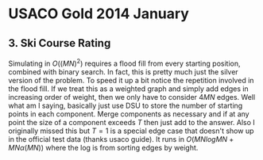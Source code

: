 # USACO Gold 2014 January

## 3. Ski Course Rating

Simulating in $O((MN)^2)$ requires a flood fill from every starting position, combined with binary search. In fact, this is pretty much just the silver version of the problem. To speed it up a bit notice the repetition involved in the flood fill. If we treat this as a weighted graph and simply add edges in increasing order of weight, then we only have to consider $4MN$ edges. Well what am I saying, basically just use DSU to store the number of starting points in each component. Merge components as necessary and if at any point the size of a component exceeds $T$ then just add to the answer. Also I originally missed this but $T=1$ is a special edge case that doesn't show up in the official test data (thanks usaco guide). It runs in $O(MNlogMN+MN\alpha{(MN)})$ where the log is from sorting edges by weight.
